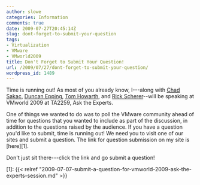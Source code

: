 ```yaml
---
author: slowe
categories: Information
comments: true
date: 2009-07-27T20:45:14Z
slug: dont-forget-to-submit-your-question
tags:
- Virtualization
- VMware
- VMworld2009
title: Don't Forget to Submit Your Question!
url: /2009/07/27/dont-forget-to-submit-your-question/
wordpress_id: 1489
---
```


Time is running out! As most of you already know, I---along with [Chad Sakac](http://virtualgeek.typepad.com/), [Duncan Epping](http://www.yellow-bricks.com/), [Tom Howarth](http://planetvm.net/blog/), and [Rick Scherer](http://vmwaretips.com/wp/)--will be speaking at VMworld 2009 at TA2259, Ask the Experts.

One of things we wanted to do was to poll the VMware community ahead of time for questions that you wanted to include as part of the discussion, in addition to the questions raised by the audience. If you have a question you'd like to submit, time is running out! We need you to visit one of our sites and submit a question. The link for question submission on my site is [here][1].

Don't just sit there---click the link and go submit a question!

[1]: {{< relref "2009-07-07-submit-a-question-for-vmworld-2009-ask-the-experts-session.md" >}}
